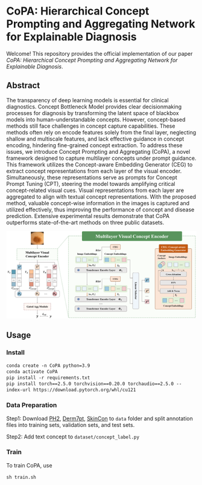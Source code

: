 # CoPA: Hierarchical Concept Prompting and Aggregating Network for Explainable Diagnosis
Welcome! This repository provides the official implementation of our paper *CoPA: Hierarchical Concept Prompting and*
*Aggregating Network for Explainable Diagnosis*.

## Abstract

The transparency of deep learning models is essential for clinical diagnostics. Concept Bottleneck Model provides clear decisionmaking processes for diagnosis by transforming the latent space of blackbox models into human-understandable concepts. However, concept-based methods still face challenges in concept capture capabilities. These methods often rely on encode features solely from the final layer, neglecting shallow and multiscale features, and lack effective guidance in concept encoding, hindering fine-grained concept extraction. To address these issues, we introduce Concept Prompting and Aggregating (CoPA), a novel framework designed to capture multilayer concepts under prompt guidance. This framework utilizes the Concept-aware Embedding Generator (CEG) to extract concept representations from each layer of the visual encoder. Simultaneously, these representations serve as prompts for Concept Prompt Tuning (CPT), steering the model towards amplifying critical concept-related visual cues. Visual representations from each layer are aggregated to align with textual concept representations. With the proposed method, valuable concept-wise information in the images is captured and utilized effectively, thus improving the performance of concept and disease prediction. Extensive experimental results demonstrate that CoPA outperforms state-of-the-art methods on three public datasets.

![framework](https://github.com/yihengd/CoPA/blob/main/fig/framework.png)

## Usage

### Install

```shell
conda create -n CoPA python=3.9
conda activate CoPA
pip install -r requirements.txt
pip install torch==2.5.0 torchvision==0.20.0 torchaudio==2.5.0 --index-url https://download.pytorch.org/whl/cu121
```

### Data Preparation

Step1: Download [PH2](https://www.fc.up.pt/addi/ph2%20database.html), [Derm7pt](https://derm.cs.sfu.ca/Download.html), [SkinCon](https://skincon-dataset.github.io/) to `data` folder and split annotation files into training sets, validation sets, and test sets.

Step2: Add text concept to `dataset/concept_label.py`

### Train

To train CoPA, use

```shell
sh train.sh
```
